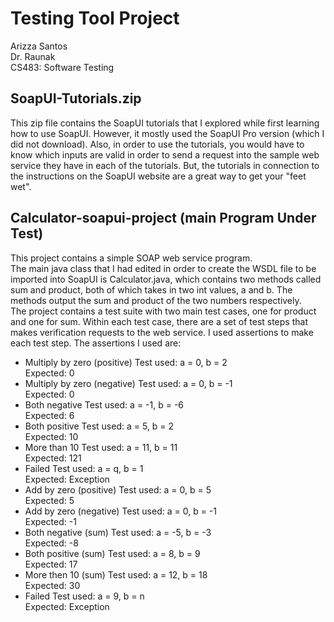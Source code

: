 # Testing Tool Project
   Arizza Santos  
   Dr. Raunak  
   CS483: Software Testing     

## SoapUI-Tutorials.zip
   This zip file contains the SoapUI tutorials that I explored while first learning how to use SoapUI. However, it mostly used the SoapUI Pro version (which I did not download). Also, in order to use the tutorials, you would have to know which inputs are valid in order to send a request into the sample web service they have in each of the tutorials. But, the tutorials in connection to the instructions on the SoapUI website are a great way to get your "feet wet".

## Calculator-soapui-project (main Program Under Test)
   This project contains a simple SOAP web service program.  
   The main java class that I had edited in order to create the WSDL file to be imported into SoapUI is Calculator.java, which contains two methods called sum and product, both of which takes in two int values, a and b. The methods output the sum and product of the two numbers respectively.  
   The project contains a test suite with two main test cases, one for product and one for sum. Within each test case, there are a set of test steps that makes verification requests to the web service. I used assertions to make each test step. The assertions I used are:
   * Multiply by zero (positive)
      Test used: a = 0, b = 2  
      Expected: 0  
   * Multiply by zero (negative)
      Test used: a = 0, b = -1  
      Expected: 0  
   * Both negative
      Test used: a = -1, b = -6  
      Expected: 6  
   * Both positive
      Test used: a = 5, b = 2  
      Expected: 10 
   * More than 10
      Test used: a = 11, b = 11  
      Expected: 121    
   * Failed
      Test used: a = q, b = 1  
      Expected: Exception  
   * Add by zero (positive)
      Test used: a = 0, b = 5  
      Expected: 5  
   * Add by zero (negative)
      Test used: a = 0, b = -1  
      Expected: -1  
   * Both negative (sum)
      Test used: a = -5, b = -3  
      Expected: -8  
   * Both positive (sum)
      Test used: a = 8, b = 9  
      Expected: 17  
   * More then 10 (sum)
      Test used: a = 12, b = 18  
      Expected: 30  
   * Failed
      Test used: a = 9, b = n  
      Expected: Exception 
   
